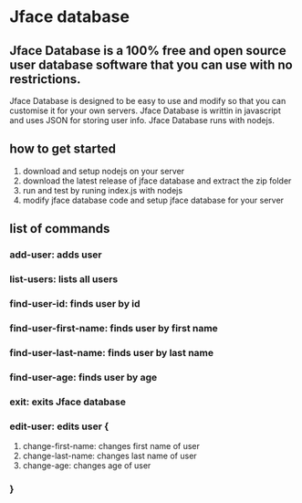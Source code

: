 # Jface database
## Jface Database is a 100% free and open source user database software that you can use with no restrictions.
Jface Database is designed to be easy to use and modify so that you can customise it for your own servers. Jface Database is writtin in javascript and uses JSON for storing user info.
Jface Database runs with nodejs.

## how to get started
1. download and setup nodejs on your server
2. download the latest release of jface database and extract the zip folder
3. run and test by runing index.js with nodejs
4. modify jface database code and setup jface database for your server
## list of commands
### add-user: adds user
### list-users: lists all users
### find-user-id: finds user by id
### find-user-first-name: finds user by first name
### find-user-last-name: finds user by last name
### find-user-age: finds user by age
### exit: exits Jface database
### edit-user: edits user {
1. change-first-name: changes first name of user
2. change-last-name: changes last name of user
3. change-age: changes age of user
### }
